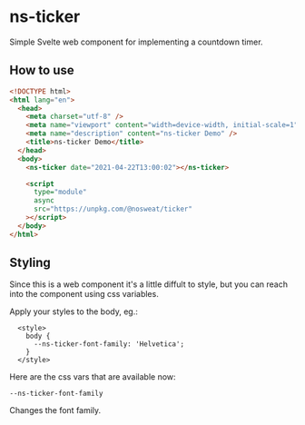 # ns-ticker

Simple Svelte web component for implementing a countdown timer.

## How to use

```html
<!DOCTYPE html>
<html lang="en">
  <head>
    <meta charset="utf-8" />
    <meta name="viewport" content="width=device-width, initial-scale=1" />
    <meta name="description" content="ns-ticker Demo" />
    <title>ns-ticker Demo</title>
  </head>
  <body>
    <ns-ticker date="2021-04-22T13:00:02"></ns-ticker>

    <script
      type="module"
      async
      src="https://unpkg.com/@nosweat/ticker"
    ></script>
  </body>
</html>
```

## Styling

Since this is a web component it's a little diffult to style, but you can reach into the component using css variables.

Apply your styles to the body, eg.:

```
  <style>
    body {
      --ns-ticker-font-family: 'Helvetica';
    }
  </style>
```

Here are the css vars that are available now:

`--ns-ticker-font-family`

Changes the font family.
